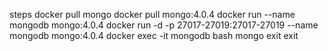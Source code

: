 steps
docker pull mongo
docker pull mongo:4.0.4
docker run --name mongodb mongo:4.0.4
docker run -d -p 27017-27019:27017-27019 --name mongodb mongo:4.0.4
docker exec -it mongodb bash
mongo
exit
exit
